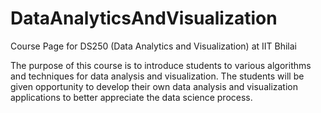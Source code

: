 # DataAnalyticsAndVisualization
Course Page for DS250 (Data Analytics and Visualization) at IIT Bhilai

The purpose of this course is to introduce students to various algorithms and techniques for data analysis and visualization. The students will be given opportunity to develop their own data analysis and visualization applications to better appreciate the data science process.
